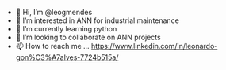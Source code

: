 - 👋 Hi, I’m @leogmendes
- 👀 I’m interested in ANN for industrial maintenance 
- 🌱 I’m currently learning python
- 💞️ I’m looking to collaborate on ANN projects  
- 📫 How to reach me ... https://www.linkedin.com/in/leonardo-gon%C3%A7alves-7724b515a/

<!---
leogmendes/leogmendes is a ✨ special ✨ repository because its `README.md` (this file) appears on your GitHub profile.
You can click the Preview link to take a look at your changes.
--->
